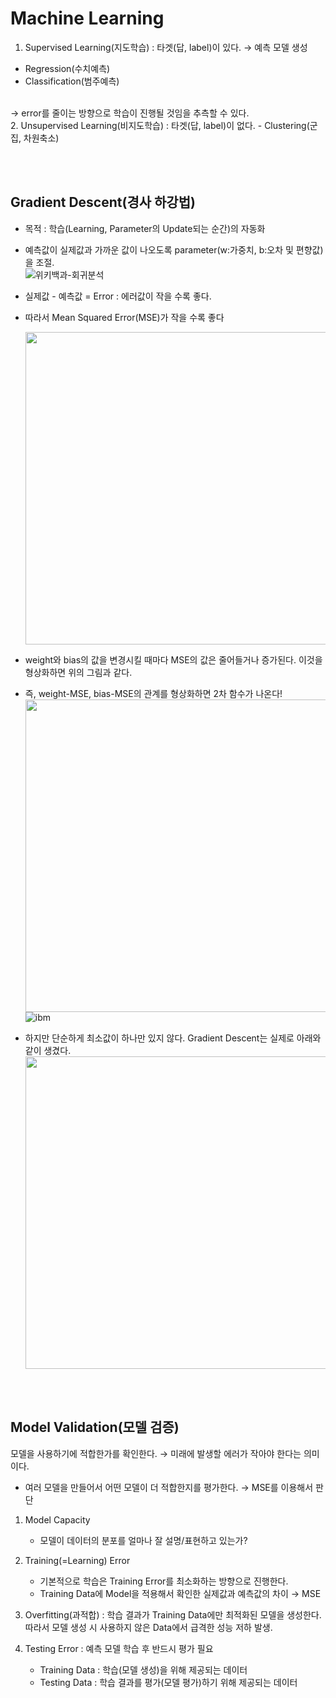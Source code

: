 # Machine Learning
1. Supervised Learning(지도학습) : 타겟(답, label)이 있다.  &rarr; 예측 모델 생성
 -  Regression(수치예측)
 -  Classification(범주예측)
<br>
&rarr; error를 줄이는 방향으로 학습이 진행될 것임을 추측할 수 있다.
<br>
2. Unsupervised Learning(비지도학습) : 타겟(답, label)이 없다.
 - Clustering(군집, 차원축소)

<br><br>

## Gradient Descent(경사 하강법)
- 목적 : 학습(Learning, Parameter의 Update되는 순간)의 자동화
- 예측값이 실제값과 가까운 값이 나오도록 parameter(w:가중치, b:오차 및 편향값)을 조절.
  <br>
    ![위키백과-회귀분석](https://upload.wikimedia.org/wikipedia/commons/b/be/Normdist_regression.png)
  <br>
- 실제값 - 예측값 = Error : 에러값이 작을 수록 좋다.
- 따라서 Mean Squared Error(MSE)가 작을 수록 좋다

    <img src="https://machinelearningspace.com/wp-content/uploads/2023/01/Gradient-Descent-Top2-1024x645.png" width="500"><br>
- weight와 bias의 값을 변경시킬 때마다 MSE의 값은 줄어들거나 증가된다. 이것을 형상화하면 위의 그림과 같다.
- 즉, weight-MSE, bias-MSE의 관계를 형상화하면 2차 함수가 나온다!<br>
    <img src="https://sebastianraschka.com/images/faq/gradient-optimization/ball.png" width="500">
    ![ibm](https://www.ibm.com/content/dam/connectedassets-adobe-cms/worldwide-content/cdp/cf/ul/g/c2/0f/ICLH_Diagram_Batch_03_21-AI-ML-GradientDescent.component.simple-narrative-xl-retina.ts=1694450696234.png/content/adobe-cms/us/en/topics/gradient-descent/jcr:content/root/table_of_contents/body/content_section_styled/content-section-body/simple_narrative_1771421240/image)

- 하지만 단순하게 최소값이 하나만 있지 않다. Gradient Descent는 실제로 아래와 같이 생겼다.<br>
    <img src="https://easyai.tech/wp-content/uploads/2019/01/tiduxiajiang-1.png" width="500">

<br><br>

## Model Validation(모델 검증)
모델을 사용하기에 적합한가를 확인한다. &rarr; 미래에 발생할 에러가 작아야 한다는 의미이다.
- 여러 모델을 만들어서 어떤 모델이 더 적합한지를 평가한다.  &rarr; MSE를 이용해서 판단

1. Model Capacity
   - 모델이 데이터의 분포를 얼마나 잘 설명/표현하고 있는가?

2. Training(=Learning) Error
   - 기본적으로 학습은 Training Error를 최소화하는 방향으로 진행한다.
   - Training Data에 Model을 적용해서 확인한 실제값과 예측값의 차이 &rarr; MSE

3. Overfitting(과적합) : 학습 결과가 Training Data에만 최적화된 모델을 생성한다. 따라서 모델 생성 시 사용하지 않은 Data에서 급격한 성능 저하 발생.

4. Testing Error : 예측 모델 학습 후 반드시 평가 필요
   - Training Data : 학습(모델 생성)을 위해 제공되는 데이터
   - Testing Data : 학습 결과를 평가(모델 평가)하기 위해 제공되는 데이터 